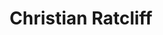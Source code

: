 ---
layout: page
title: Christian Ratcliff
description: Graduate Student
img: https://media.licdn.com/dms/image/D5603AQHrmV-YlY4BaQ/profile-displayphoto-shrink_800_800/0/1711509617983?e=1723680000&v=beta&t=jFdE9ZN7XVQQNxSfGi5mbCLGN74wcQPFeThDc3Y-lUg
redirect: https://www.linkedin.com/in/christian-ratcliff-181b164a/
importance: 7
category: Current
---
